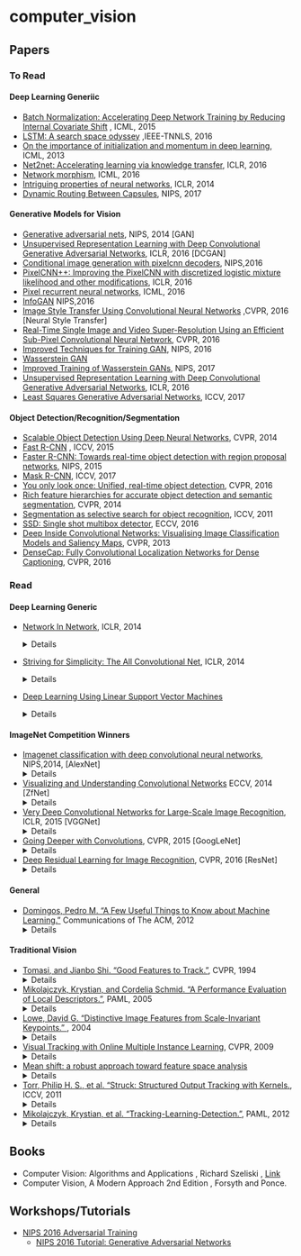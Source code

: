 # computer_vision

## Papers

### To Read

#### Deep Learning Generiic

* [Batch Normalization: Accelerating Deep Network Training by Reducing Internal Covariate Shift](https://arxiv.org/pdf/1502.03167.pdf) , ICML, 2015
* [LSTM: A search space odyssey](https://arxiv.org/pdf/1503.04069.pdf) ,IEEE-TNNLS, 2016
* [On the importance of initialization and momentum in deep learning](http://proceedings.mlr.press/v28/sutskever13.pdf), ICML, 2013
* [Net2net: Accelerating learning via knowledge transfer](https://arxiv.org/pdf/1511.05641.pdf), ICLR, 2016
* [Network morphism](http://proceedings.mlr.press/v48/wei16.pdf), ICML, 2016
* [Intriguing properties of neural networks](https://arxiv.org/pdf/1312.6199.pdf), ICLR, 2014
* [Dynamic Routing Between Capsules](https://arxiv.org/pdf/1710.09829.pdf), NIPS, 2017

#### Generative Models for Vision

* [Generative adversarial nets](http://papers.nips.cc/paper/5423-generative-adversarial-nets.pdf), NIPS, 2014 [GAN]
* [Unsupervised Representation Learning with Deep Convolutional Generative Adversarial Networks](https://arxiv.org/pdf/1511.06434.pdf), ICLR, 2016 [DCGAN]
* [Conditional image generation with pixelcnn decoders](http://papers.nips.cc/paper/6527-conditional-image-generation-with-pixelcnn-decoders.pdf), NIPS,2016
* [PixelCNN++: Improving the PixelCNN with discretized logistic mixture likelihood and other modifications](https://arxiv.org/pdf/1701.05517.pdf), ICLR, 2016
* [Pixel recurrent neural networks](https://arxiv.org/pdf/1601.06759.pdf), ICML, 2016
* [InfoGAN](https://arxiv.org/pdf/1606.03657.pdf) NIPS,2016
* [Image Style Transfer Using Convolutional Neural Networks](https://www.cv-foundation.org/openaccess/content_cvpr_2016/papers/Gatys_Image_Style_Transfer_CVPR_2016_paper.pdf) ,CVPR, 2016 [Neural Style Transfer]
* [Real-Time Single Image and Video Super-Resolution Using an Efficient
Sub-Pixel Convolutional Neural Network](https://arxiv.org/pdf/1609.05158.pdf), CVPR, 2016
* [Improved Techniques for Training GAN](https://arxiv.org/pdf/1606.03498.pdf), NIPS, 2016
* [Wasserstein GAN](https://arxiv.org/abs/1701.07875)
* [Improved Training of Wasserstein GANs](https://arxiv.org/pdf/1704.00028.pdf), NIPS, 2017
* [Unsupervised Representation Learning with Deep Convolutional Generative Adversarial Networks](https://arxiv.org/pdf/1511.06434.pdf), ICLR, 2016
* [Least Squares Generative Adversarial Networks](https://arxiv.org/pdf/1611.04076.pdf), ICCV, 2017

#### Object Detection/Recognition/Segmentation

* [Scalable Object Detection Using Deep Neural Networks](https://arxiv.org/pdf/1312.2249.pdf), CVPR, 2014
* [Fast R-CNN](https://www.cv-foundation.org/openaccess/content_iccv_2015/papers/Girshick_Fast_R-CNN_ICCV_2015_paper.pdf) , ICCV, 2015
* [Faster R-CNN: Towards real-time object detection with region proposal networks](http://papers.nips.cc/paper/5638-faster-r-cnn-towards-real-time-object-detection-with-region-proposal-networks.pdf), NIPS, 2015
* [Mask R-CNN](https://arxiv.org/pdf/1703.06870.pdf), ICCV, 2017
* [You only look once: Unified, real-time object detection](https://www.cv-foundation.org/openaccess/content_cvpr_2016/papers/Redmon_You_Only_Look_CVPR_2016_paper.pdf), CVPR, 2016
* [Rich feature hierarchies for accurate object detection and semantic segmentation](https://www.cv-foundation.org/openaccess/content_cvpr_2014/papers/Girshick_Rich_Feature_Hierarchies_2014_CVPR_paper.pdf), CVPR, 2014
* [Segmentation as selective search for object recognition](https://www.koen.me/research/pub/vandesande-iccv2011.pdf), ICCV, 2011
* [SSD: Single shot multibox detector](https://arxiv.org/pdf/1512.02325.pdf), ECCV, 2016
* [Deep Inside Convolutional Networks: Visualising Image Classification Models and Saliency Maps](https://arxiv.org/pdf/1312.6034.pdf), CVPR, 2013
* [DenseCap: Fully Convolutional Localization Networks for Dense Captioning](https://arxiv.org/pdf/1511.07571.pdf), CVPR, 2016

### Read

#### Deep Learning Generic

* [Network In Network](https://arxiv.org/pdf/1312.4400.pdf), ICLR, 2014
  <details>
    This paper proposes replacing feature maps with neural networks. The defined structure mlpconv, is an MLP which takes local patch as input and gives an output feature vector. The MLP operator is equivalent to the conventional 1x1 convolutional layer. Secondly the paper replaces the fully connected layers in the end of the network which global average pooling layers. The fully connected layers have a lot of parameters which need to be learned and they can easily overfit thus being less dependent on various regularisation tricks.<br>
    <img src='images/nin.png'>
  </details>  

* [Striving for Simplicity: The All Convolutional Net](https://arxiv.org/pdf/1412.6806.pdf), ICLR, 2014
    <details>
        This paper analyses the basic design pipeline of CNN and proposes to replace the pooling layers with a convolutional layer with a non unit stride. The pooling layer can be seen as a convolutional layer with a p-norm operator being applied to each element instead of linear dot product. 
    </details>
* [Deep Learning Using Linear Support Vector Machines](https://arxiv.org/pdf/1306.0239.pdf)
    <details>
        The paper proposes use of svm layer instead of softmax layer in the neural network architectures. They use L2-SVM loss function to train the network.
    </details>

#### ImageNet Competition Winners

* [Imagenet classification with deep convolutional neural networks](http://papers.nips.cc/paper/4824-imagenet-classification-with-deep-convolutional-neural-networks.pdf), NIPS,2014, [AlexNet]
    <details>
        This paper describes the 2012 ILSVRC-2012 competition winner which performly very well as compared to other entries(15.3% vs 26.2% 2nd bestentry test error). The network was 8 layer deep with 5 layers of convolutional layers and 3 fully connected layers. They used relu non-linearity. Local normalisation was used which normalizes each activation value wrt to all values at the same spatial position but different channels. This work has been superseded by many better architectures , for eg. VGGNet, GoogLeNet, Resnet etc. 
    </details>
* [Visualizing and Understanding Convolutional Networks](https://arxiv.org/pdf/1311.2901.pdf) ECCV, 2014 [ZfNet]
    <details>
        A visualisation techinique is introduced to study the layers of deep cnn.  A deconvolutional operation is used to to map filter maps to input space.The network architecture is kept same as the one being studied. The deconvnet layers use the transposed version of the featured maps.Unpooling operation records the max elements chosen during maxpool and performs accordingly during backward step. Relu units have no change. The paper gives insights on the type of feaures learnt by cnns. The study was performed on alexnet and some changes were made to it based on observation of different layers , which performed better than alexnet on imagenet task.
    </details>
* [Very Deep Convolutional Networks for Large-Scale Image Recognition](https://arxiv.org/abs/1409.1556v6), ICLR, 2015 [VGGNet]
    <details>
        It explores the effect of depth on accuracy of image recognition task. They experiment with networks of depth upto 19 with convolutional filters of size 3x3. The network performed well in imagenet challenge and secured 1st and 2nd position in localisation and clasification tasks respectively.
    </details>
* [Going Deeper with Convolutions](https://arxiv.org/pdf/1409.4842.pdf), CVPR, 2015 [GoogLeNet]
    <details>
        They introduced deep neural network architecture with 12x less parameters than AlexNet. Inception module is introduced whcih is stacked one above the other to give GoogLeNet. The main idea behind inception module is to cluster inputs with high correlation together. Each module has a set of 1x1, 3x3 and  5x5 convolutional filters to account for various scales of cluster over image. 1x1 filters carry forward the features from local regions and 3x3 and 5x5 tend to find spatially distributed features. All the extracted features are concatenated and passed on to above layer for processing. To avoid computational blowups due to ever increasing number of channels in input to each layer, 1x1 convolutional filters are used to reduce number of channels in output and in input to 3x3 and 5x5 convolutional operator.<br>
        <img src='images/inception.png'>
    </details>
* [Deep Residual Learning for Image Recognition](https://arxiv.org/pdf/1512.03385.pdf), CVPR, 2016 [ResNet]
    <details>
        The paper proposes a network architecture to solve the problem of training of very deep networks.Shortcut connections are introduced in the networks which help network to easily learn identity mapping if extra layers are not required. In addition, the shortcut connections also facilitate gradient flow. Each module of layers learn a residual function F(x) .<br> 
            <img src = 'images/residual.png'>
    </details>

#### General

* [Domingos, Pedro M. “A Few Useful Things to Know about Machine Learning.”](https://homes.cs.washington.edu/~pedrod/papers/cacm12.pdf) Communications of The ACM, 2012
    <details>
        This work describes some things to keep in mind while designing any machine learning system not just deep learning system.
    </details>
#### Traditional Vision

* [Tomasi, and Jianbo Shi. “Good Features to Track.”](http://ntucsu.csie.ntu.edu.tw/~b92025/paper/shi-tomasi-good-features-cvpr1994.pdf), CVPR, 1994
    <details>
        The papers addresses three issues in image tracking in an image sequence.First they demonstrate that pure transaltional models are not measures to measure dissimilarity in features across frames. Affine image changes perform decently to measure dissimilarity. Secondly they propose a stable numerical method using Newton-Raphson minimization procedure to track features.Thirdly, they propose a feature selection criterion based on tracker's accuracy. This is an old paper and has been superseeded. 
    </details>
* [Mikolajczyk, Krystian, and Cordelia Schmid. “A Performance Evaluation of Local Descriptors.”](https://www.robots.ox.ac.uk/~vgg/research/affine/det_eval_files/mikolajczyk_pami2004.pdf), PAML, 2005
    <details>
        This work analyses various descriptors and describes the performance wrt the region on interest.  The evaluation criteria they used was recall and precision. They carried out tests for various image transformations. The descriptors they comapred include SIFT, spin images, complex filter, moment invariants etc. 
    </details>
* [Lowe, David G. “Distinctive Image Features from Scale-Invariant Keypoints.” ](http://www-inst.eecs.berkeley.edu/~ee225b/fa12/readings/sift-lowe.pdf), 2004
    <details>
     This papers presents a method to extract features from images which are robust to image scale and rotation, affine distortion, change in 3d viewpoint etc. The major parts of the paper are :
     <ul>
     <li> Identify points of interests by using a difference of gaussian function.
     <li> Filter points based on location, scale and ratio of principal curvatures.
     <li> Assign orientation to each point based on direction of local image gradients.
     <li> Determine the features by computing image gradients relative to orientation and weigh them by using a gaussain function. Create a gradient histogram with each bar representing the magnitude of gradients in a particular direction.
     </ul>
    </details>
* [Visual Tracking with Online Multiple Instance Learning](https://vision.cornell.edu/se3/wp-content/uploads/2014/09/0fcfd5086e4e9dd86c000000.pdf), CVPR, 2009
    <details>
        This paper proposes a method to track objects in an image sequence using MIL(Multiple instance learning) based object classifier. At each time step, a bag of image crops around the object is labelled as positive and passed to the classifier for training. Then a location within a radius s which has the highest probability of having the object is marked as the object location for the next time step.
    </details>
* [Mean shift: a robust approach toward feature space analysis](http://ieeexplore.ieee.org/abstract/document/1000236/)
    <details>
        This paper gives an approach to analyse large dimensioanl feature spaces. The main idea used is of the density estimation using kernels. So basically, the features are projected into a d dimensional space and density function is defined over all the projected points. Mean shift procedure(basically gradient descent on density function) is used to find extrema's of the density estimate. This processed feature space is used for discontinuity preserving smoothing and segmentation problems.
    </details>
* [Torr, Philip H. S., et al. “Struck: Structured Output Tracking with Kernels.](https://ora.ox.ac.uk/objects/uuid:0eb1b105-81f3-4a79-a503-f492994cc80a/datastreams/ATTACHMENT01), ICCV, 2011
    <details>
        The paper focuses on the problem of tracking objects by detection in am image sequence. The paper focused on coupling the object cllasifier loss function to the loss metric of the tracker. They propose using structured output SVM model which is learnt online. They also describe a budgeting mechanism for support vectors of SVMs as online learning SVM is prone to have an unbounded number of support vectors.
    </details>
* [Mikolajczyk, Krystian, et al. “Tracking-Learning-Detection.”](http://ieeexplore.ieee.org/document/6104061/), PAML, 2012
     <details>
        The paper tackles the problem of tracking objects in videos. It proposes a TLD(Tracking Learning Detection) approach. Their method has three components. First component, the tracker predicts the position of object in next frame assuming limited frame to frame motion. Second component, Detector takes input the image at time t and analyses it independently. Third component is a PN learning system which evaluate the performance of both tracker and detector and generates training examples to correct them. The P expert checks for false negatives and adds them to positive training set for the detector. The N expert checks for false positives and adds them to the negative training set. The PN expert system is designed in such a way such that the errors in PN system are complementary and they compensate errors of each other in generating training examples. The object classifer is a three stage with the last stage being nearest neighbour classifier.The tracker is based in Median-flow tracker extended with failure detection.   
     </details>


## Books

* Computer Vision: Algorithms and Applications , Richard Szeliski , [Link](http://szeliski.org/Book/)
* Computer Vision, A Modern Approach 2nd Edition , Forsyth and Ponce.
 
 ## Workshops/Tutorials
 * [NIPS 2016 Adversarial Training](https://sites.google.com/site/nips2016adversarial/)
    * [NIPS 2016 Tutorial: Generative Adversarial Networks](https://arxiv.org/pdf/1701.00160.pdf)
